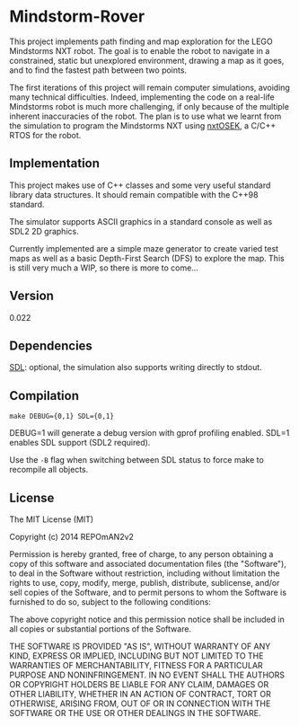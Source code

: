 Mindstorm-Rover
===============

This project implements path finding and map exploration for the LEGO Mindstorms NXT robot. The goal is to enable the robot to navigate in a constrained, static but unexplored environment, drawing a map as it goes, and to find the fastest path between two points. 

The first iterations of this project will remain computer simulations, avoiding many technical difficulties. Indeed, implementing the code on a real-life Mindstorms robot is much more challenging, if only because of the multiple inherent inaccuracies of the robot. The plan is to use what we learnt from the simulation to program the Mindstorms NXT using [nxtOSEK](http://lejos-osek.sourceforge.net/), a C/C++ RTOS for the robot.

Implementation
--------------

This project makes use of C++ classes and some very useful standard library data structures. It should remain compatible with the C++98 standard.

The simulator supports ASCII graphics in a standard console as well as SDL2 2D graphics. 

Currently implemented are a simple maze generator to create varied test maps as well as a basic Depth-First Search (DFS) to explore the map. This is still very much a WIP, so there is more to come...

Version
-------

0.022

Dependencies
------------

[SDL](https://www.libsdl.org/): optional, the simulation also supports writing directly to stdout.

Compilation
-----------

`make DEBUG={0,1} SDL={0,1}`

DEBUG=1 will generate a debug version with gprof profiling enabled. SDL=1 enables SDL support (SDL2 required).

Use the `-B` flag when switching between SDL status to force make to recompile all objects.

License
-------

The MIT License (MIT)

Copyright (c) 2014 REPOmAN2v2

Permission is hereby granted, free of charge, to any person obtaining a copy
of this software and associated documentation files (the "Software"), to deal
in the Software without restriction, including without limitation the rights
to use, copy, modify, merge, publish, distribute, sublicense, and/or sell
copies of the Software, and to permit persons to whom the Software is
furnished to do so, subject to the following conditions:

The above copyright notice and this permission notice shall be included in
all copies or substantial portions of the Software.

THE SOFTWARE IS PROVIDED "AS IS", WITHOUT WARRANTY OF ANY KIND, EXPRESS OR
IMPLIED, INCLUDING BUT NOT LIMITED TO THE WARRANTIES OF MERCHANTABILITY,
FITNESS FOR A PARTICULAR PURPOSE AND NONINFRINGEMENT. IN NO EVENT SHALL THE
AUTHORS OR COPYRIGHT HOLDERS BE LIABLE FOR ANY CLAIM, DAMAGES OR OTHER
LIABILITY, WHETHER IN AN ACTION OF CONTRACT, TORT OR OTHERWISE, ARISING FROM,
OUT OF OR IN CONNECTION WITH THE SOFTWARE OR THE USE OR OTHER DEALINGS IN
THE SOFTWARE.